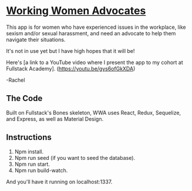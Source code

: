 # [Working Women Advocates](http://working-women-advocates.herokuapp.com)

This app is for women who have experienced issues in the workplace, like sexism and/or sexual harassment, and need an advocate to help them navigate their situations.

It's not in use yet but I have high hopes that it will be!

Here's [a link to a YouTube video where I present the app to my cohort at Fullstack Academy]. (https://youtu.be/gys6ofGkXDA)

-Rachel

## The Code
Built on Fullstack's Bones skeleton, WWA uses React, Redux, Sequelize, and Express, as well as Material Design.

## Instructions
1. Npm install.
2. Npm run seed (if you want to seed the database).
3. Npm run start.
4. Npm run build-watch.

And you'll have it running on localhost:1337.
